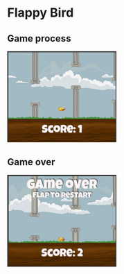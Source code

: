 # Flappy Bird

## Game process

<img src="https://github.com/elizavetapavliv/flappy_bird/blob/master/Screenshots/image1.png" width="50%" />

## Game over

<img src="https://github.com/elizavetapavliv/flappy_bird/blob/master/Screenshots/image2.png" width="50%" />
